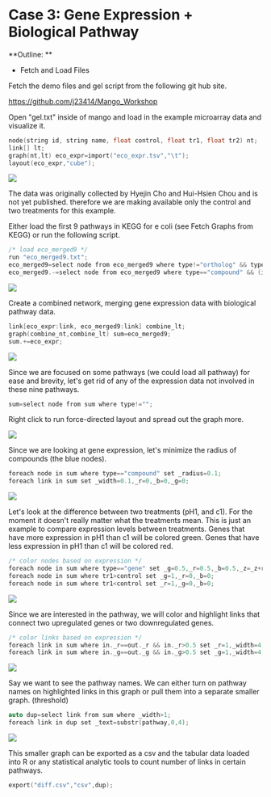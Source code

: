 # Case 3: Gene Expression + Biological Pathway


**Outline: **
* Fetch and Load Files

Fetch the demo files and gel script from the following git hub site.

https://github.com/j23414/Mango_Workshop



Open "gel.txt" inside of mango and load in the example microarray data and visualize it. 

```c
node(string id, string name, float control, float tr1, float tr2) nt;
link[] lt;
graph(nt,lt) eco_expr=import("eco_expr.tsv","\t");
layout(eco_expr,"cube");
```

![](imgs/expr01.png)

The data was originally collected by Hyejin Cho and Hui-Hsien Chou and is not yet published. therefore we are making available only the control and two treatments for this example.

Either load the first 9 pathways in KEGG for e coli (see Fetch Graphs from KEGG) or run the following script.
```c
/* load eco_merged9 */
run "eco_merged9.txt";
eco_merged9=select node from eco_merged9 where type!="ortholog" && type!="map";
eco_merged9.-=select node from eco_merged9 where type=="compound" && (in+out)<1;
```

![](imgs/expr02.png)

Create a combined network, merging gene expression data with biological pathway data.
```c
link[eco_expr:link, eco_merged9:link] combine_lt;
graph(combine_nt,combine_lt) sum=eco_merged9;
sum.+=eco_expr;
```

![](imgs/expr03.png)

Since we are focused on some pathways (we could load all pathway) for ease and brevity, let's get rid of any of the expression data not involved in these nine pathways.

```c
sum=select node from sum where type!="";
```
Right click to run force-directed layout and spread out the graph more.

![](imgs/expr04.png)

Since we are looking at gene expression, let's minimize the radius of compounds (the blue nodes).
```c
foreach node in sum where type=="compound" set _radius=0.1;
foreach link in sum set _width=0.1,_r=0,_b=0,_g=0;
```

![](imgs/expr05.png)

Let's look at the difference between two treatments (pH1, and c1). For the moment it doesn't really matter what the treatments mean. This is just an example to compare expression levels between treatments. Genes that have more expression in pH1 than c1 will be colored green. Genes that have less expression in pH1 than c1 will be colored red.

```c
/* color nodes based on expression */
foreach node in sum where type=="gene" set _g=0.5,_r=0.5,_b=0.5,_z=_z+rand();
foreach node in sum where tr1>control set _g=1,_r=0,_b=0;
foreach node in sum where tr1<control set _r=1,_g=0,_b=0;
```

![](imgs/expr06.png)

Since we are interested in the pathway, we will color and highlight links that connect two upregulated genes or two downregulated genes. 
```c
/* color links based on expression */
foreach link in sum where in._r==out._r && in._r>0.5 set _r=1,_width=4,_text="";
foreach link in sum where in._g==out._g && in._g>0.5 set _g=1,_width=4;
```

![](imgs/expr07.png)

Say we want to see the pathway names. We can either turn on pathway names on highlighted links in this graph or pull them into a separate smaller graph. (threshold)
```c
auto dup=select link from sum where _width>1;
foreach link in dup set _text=substr(pathway,0,4);
```

![](imgs/expr08.png)

This smaller graph can be exported as a csv and the tabular data loaded into R or any statistical analytic tools to count number of links in certain pathways.

```c
export("diff.csv","csv",dup);
```



